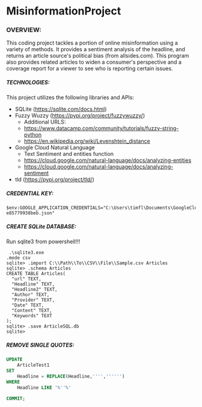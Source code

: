 # MisinformationProject

### OVERVIEW:
This coding project tackles a portion of online misinformation using a variety of methods. It provides a sentiment analysis of the headline, and returns an article source's political bias (from allsides.com). This program also provides related articles to widen a consumer's perspective and a coverage report for a viewer to see who is reporting certain issues.

##### TECHNOLOGIES:
This project utilizes the following libraries and APIs:
- SQLite (https://sqlite.com/docs.html)
- Fuzzy Wuzzy (https://pypi.org/project/fuzzywuzzy/)
    - Additional URLS: 
    - https://www.datacamp.com/community/tutorials/fuzzy-string-python
    - https://en.wikipedia.org/wiki/Levenshtein_distance
- Google Cloud Natural Language
    - Text Sentiment and entities function
    - https://cloud.google.com/natural-language/docs/analyzing-entities
    - https://cloud.google.com/natural-language/docs/analyzing-sentiment
- tld (https://pypi.org/project/tld/)

##### CREDENTIAL KEY:
```shell
$env:GOOGLE_APPLICATION_CREDENTIALS="C:\Users\timfl\Documents\GoogleCloudKeys\MyFirstProject-e85779938beb.json"                
```
##### CREATE SQLite DATABASE:
Run sqlite3 from powershell!!!
```shell
 .\sqlite3.exe
.mode csv
sqlite> .import C:\\Path\\To\\CSV\\File\\Sample.csv Articles
sqlite> .schema Articles
CREATE TABLE Articles(
  "url" TEXT,
  "Headline" TEXT,
  "Headline2" TEXT,
  "Author" TEXT,
  "Provider" TEXT,
  "Date" TEXT,
  "Content" TEXT,
  "Keywords" TEXT
);
sqlite> .save ArticleSQL.db
sqlite>
```

##### REMOVE SINGLE QUOTES:           

```sql
UPDATE 
    ArticleTest1
SET 
    Headline = REPLACE(Headline,'''','''''')
WHERE 
    Headline LIKE '%''%'

COMMIT;
```